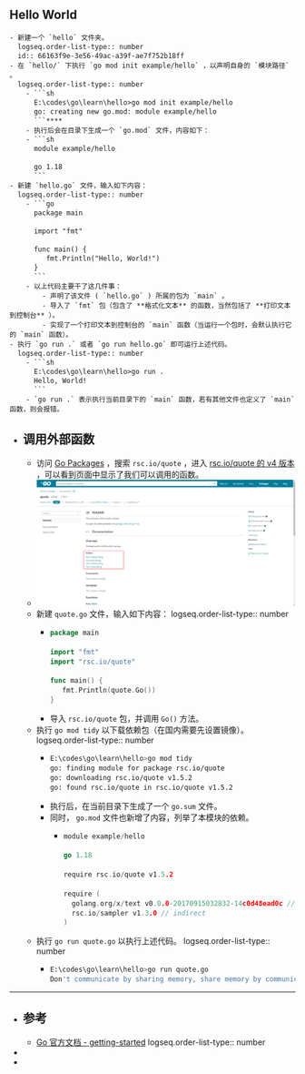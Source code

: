 ## Hello World
	- 新建一个 `hello` 文件夹。
	  logseq.order-list-type:: number
	  id:: 66163f9e-3e56-49ac-a39f-ae7f752b18ff
	- 在 `hello/` 下执行 `go mod init example/hello` ，以声明自身的 `模块路径` 。
	  logseq.order-list-type:: number
		- ```sh
		  E:\codes\go\learn\hello>go mod init example/hello
		  go: creating new go.mod: module example/hello
		  ```****
		- 执行后会在目录下生成一个 `go.mod` 文件，内容如下：
		- ```sh
		  module example/hello
		  
		  go 1.18
		  ```
	- 新建 `hello.go` 文件，输入如下内容：
	  logseq.order-list-type:: number
		- ```go
		  package main
		  
		  import "fmt"
		  
		  func main() {
		     fmt.Println("Hello, World!")
		  }
		  ```
		- 以上代码主要干了这几件事：
			- 声明了该文件 ( `hello.go` ) 所属的包为 `main` 。
			- 导入了 `fmt` 包（包含了 **格式化文本** 的函数，当然包括了 **打印文本到控制台** ）。
			- 实现了一个打印文本到控制台的 `main` 函数（当运行一个包时，会默认执行它的 `main` 函数）。
	- 执行 `go run .` 或者 `go run hello.go` 即可运行上述代码。
	  logseq.order-list-type:: number
		- ```sh
		  E:\codes\go\learn\hello>go run .
		  Hello, World!
		  ```
		- `go run .` 表示执行当前目录下的 `main` 函数，若有其他文件也定义了 `main` 函数，则会报错。
- ## 调用外部函数
	- 访问 [Go Packages](http://pkg.go.dev/) ，搜索 `rsc.io/quote` ，进入 [rsc.io/quote 的 v4 版本](https://pkg.go.dev/rsc.io/quote/v4) ，可以看到页面中显示了我们可以调用的函数。
	- ![image.png](../assets/image_1712715887484_0.png)
	- 新建 `quote.go` 文件，输入如下内容：
	  logseq.order-list-type:: number
		- ``` go
		  package main
		  
		  import "fmt"
		  import "rsc.io/quote"
		  
		  func main() {
		     fmt.Println(quote.Go())
		  }
		  ```
		- 导入 `rsc.io/quote` 包，并调用 `Go()` 方法。
	- 执行 `go mod tidy` 以下载依赖包（在国内需要先设置镜像）。
	  logseq.order-list-type:: number
		- ```sh
		  E:\codes\go\learn\hello>go mod tidy
		  go: finding module for package rsc.io/quote
		  go: downloading rsc.io/quote v1.5.2
		  go: found rsc.io/quote in rsc.io/quote v1.5.2
		  ```
		- 执行后，在当前目录下生成了一个 `go.sum` 文件。
		- 同时， `go.mod` 文件也新增了内容，列举了本模块的依赖。
			- ```go
			  module example/hello
			  
			  go 1.18
			  
			  require rsc.io/quote v1.5.2
			  
			  require (
			  	golang.org/x/text v0.0.0-20170915032832-14c0d48ead0c // indirect
			  	rsc.io/sampler v1.3.0 // indirect
			  )
			  ```
	- 执行 `go run quote.go` 以执行上述代码。
	  logseq.order-list-type:: number
		- ```sh
		  E:\codes\go\learn\hello>go run quote.go
		  Don't communicate by sharing memory, share memory by communicating.
		  ```
- ---
- ## 参考
	- [Go 官方文档 - getting-started](https://go.dev/doc/tutorial/getting-started)
	  logseq.order-list-type:: number
-
-